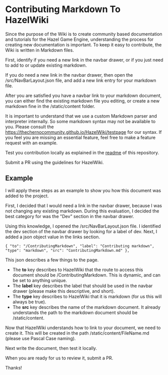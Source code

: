 # Contributing Markdown To HazelWiki

Since the purpose of the Wiki is to create community based documentation and tutorials for the Hazel Game Engine, understanding the process for creating new documentation is important. To keep it easy to contribute, the Wiki is written in Markdown files.

First, identify if you need a new link in the navbar drawer, or if you just need to add to or update existing markdown.

If you do need a new link in the navbar drawer, then open the /src/NavBarLayout.json file, and add a new link entry for your markdown file.

After you are satisfied you have a navbar link to your markdown document, you can either find the existing markdown file you editing, or create a new markdown fine in the /static/content folder.

It is important to understand that we use a custom Markdown parser and interpreter internally. So some markdown syntax may not be available to you. Please consult the https://thechernocommunity.github.io/HazelWiki/testpage for our syntax. If you feel you are missing an essential feature, feel free to make a feature request with an example.

Test you contribution locally as explained in the [readme](https://github.com/TheChernoCommunity/HazelWiki/blob/master/README.md) of this repository.

Submit a PR using the guidelines for HazelWiki.


## Example

I will apply these steps as an example to show you how this document was added to the project. 

First, I decided that I would need a link in the navbar drawer, because I was not changing any existing markdown. During this evaluation, I decided the best category for was the "Dev" section in the navbar drawer.

Using this knowledge, I opened the /src/NavBarLayout.json file. I identified the dev section of the navbar drawer by looking for a label of dev. Next, I added a json object value in the links section. 

```$json
{ "to": "/ContributingMarkdown", "label": "Contributing markdown", "type": "markdown", "src": "ContributingMarkdown.md" },
```

This json describes a few things to the page. 
- The **to** key describes to HazelWiki that the route to access this document should be /ContributingMarkdown. This is dynamic, and can be set to anything unique. 
- The **label**  key describes the label that should be used in the navbar drawer (please make this descriptive, and short).
- The **type** key describes to HazelWiki that it is markdown (for us this will always be true).
- The **src** key describes the name of the markdown document. It already understands the path to the markdown document should be /static/content.

Now that HazelWiki understands how to link to your document, we need to create it. This will be created in the path /static/content/FileName.md (please use Pascal Case naming).

Next write the document, then test it locally. 

When you are ready for us to review it, submit a PR. 

Thanks!
